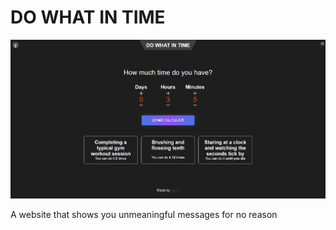 # DO WHAT IN TIME
![website](dowhatintime.png)

A website that shows you unmeaningful messages for no reason